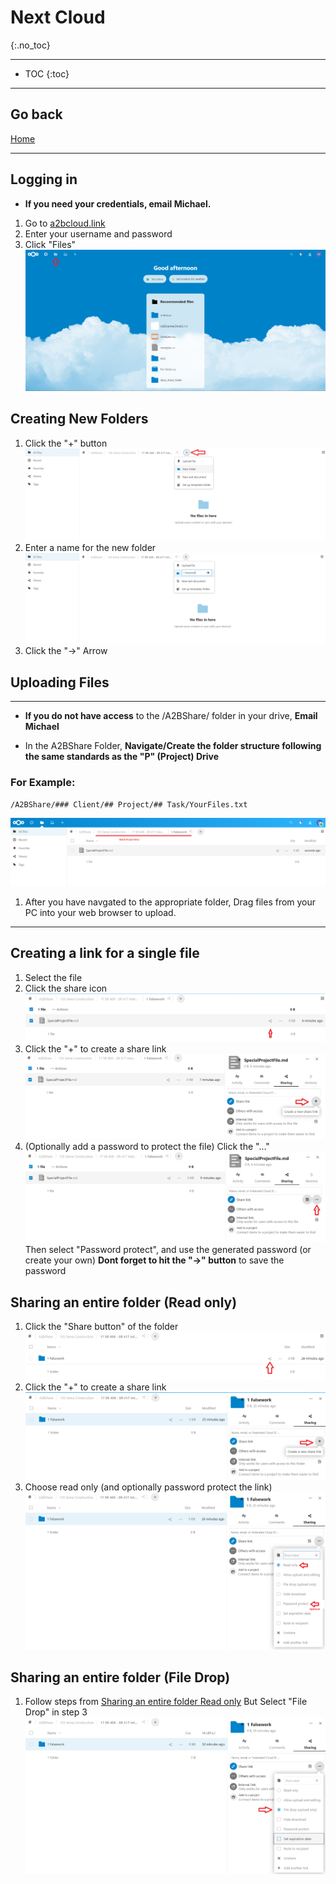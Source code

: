 # Next Cloud
{:.no_toc}

___
* TOC 
{:toc}
---
## Go back
[Home](index.md)

___
## Logging in
- **If you need your credentials, email Michael.**
1. Go to [a2bcloud.link](http://a2bcloud.link)
2. Enter your username and password
3. Click "Files"
![](Pasted%20image%2020220615124728.png)

## Creating New Folders
1. Click the "+" button
![](Pasted%20image%2020220615125930.png)
2. Enter a name for the new folder
![](Pasted%20image%2020220615130024.png)
3. Click the "->" Arrow 

## Uploading Files
---
* **If you do not have access** to the /A2BShare/ folder in your drive, **Email Michael**
- In the A2BShare Folder, **Navigate/Create the folder structure following the same standards as the "P" (Project) Drive**

### For Example:
```
/A2BShare/### Client/## Project/## Task/YourFiles.txt
```

![](Pasted%20image%2020220615130247.png)

1. After you have navgated to the appropriate folder, Drag files from your PC into your web browser to upload.

___
## Creating a link for a single file
1. Select the file
2. Click the share icon
![](Pasted%20image%2020220615130605.png)
3. Click the "+" to create a share link
![](Pasted%20image%2020220615130944.png)
4. (Optionally add a password to protect the file) Click the "..."
![](Pasted%20image%2020220615131123.png)
Then select "Password protect", and use the generated password (or create your own)
**Dont forget to hit the "->" button** to save the password

## Sharing an entire folder (Read only)
1. Click the "Share button" of the folder
![](Pasted%20image%2020220615132632.png)
2. Click the "+" to create a share link
![](Pasted%20image%2020220615132728.png)
3. Choose read only (and optionally password protect the link)
 ![](Pasted%20image%2020220615133036.png)
## Sharing an entire folder (File Drop)
1. Follow steps from [Sharing an entire folder Read only](#Sharing%20an%20entire%20folder%20Read%20only) But Select "File Drop" in step 3
![](Pasted%20image%2020220615133411.png)
